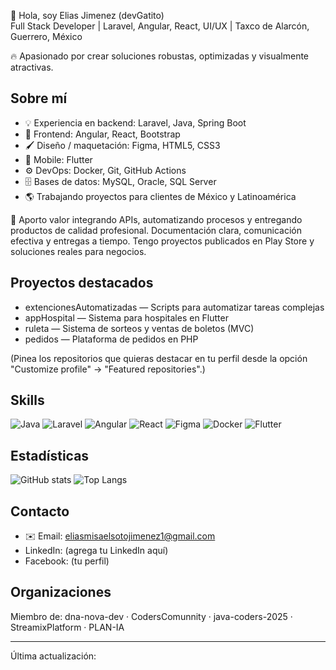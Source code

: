 🚀 Hola, soy Elias Jimenez (devGatito)  
Full Stack Developer | Laravel, Angular, React, UI/UX | Taxco de Alarcón, Guerrero, México

🔥 Apasionado por crear soluciones robustas, optimizadas y visualmente atractivas.

## Sobre mí
- 💡 Experiencia en backend: Laravel, Java, Spring Boot
- 🎨 Frontend: Angular, React, Bootstrap
- 🖌️ Diseño / maquetación: Figma, HTML5, CSS3
- 📱 Mobile: Flutter
- ⚙️ DevOps: Docker, Git, GitHub Actions
- 🗄️ Bases de datos: MySQL, Oracle, SQL Server
- 🌎 Trabajando proyectos para clientes de México y Latinoamérica

🎯 Aporto valor integrando APIs, automatizando procesos y entregando productos de calidad profesional. Documentación clara, comunicación efectiva y entregas a tiempo. Tengo proyectos publicados en Play Store y soluciones reales para negocios.

## Proyectos destacados
- extencionesAutomatizadas — Scripts para automatizar tareas complejas
- appHospital — Sistema para hospitales en Flutter
- ruleta — Sistema de sorteos y ventas de boletos (MVC)
- pedidos — Plataforma de pedidos en PHP

(Pinea los repositorios que quieras destacar en tu perfil desde la opción "Customize profile" → "Featured repositories".)

## Skills
![Java](https://img.shields.io/badge/Java-ED8B00?style=flat&logo=java&logoColor=white) 
![Laravel](https://img.shields.io/badge/Laravel-FF2D20?style=flat&logo=laravel&logoColor=white) 
![Angular](https://img.shields.io/badge/Angular-DD0031?style=flat&logo=angular&logoColor=white) 
![React](https://img.shields.io/badge/React-20232A?style=flat&logo=react&logoColor=61DAFB) 
![Figma](https://img.shields.io/badge/Figma-F24E1E?style=flat&logo=figma&logoColor=white) 
![Docker](https://img.shields.io/badge/Docker-2496ED?style=flat&logo=docker&logoColor=white) 
![Flutter](https://img.shields.io/badge/Flutter-02569B?style=flat&logo=flutter&logoColor=white)

## Estadísticas
![GitHub stats](https://github-readme-stats.vercel.app/api?username=devGatito&show_icons=true&theme=radical)
![Top Langs](https://github-readme-stats.vercel.app/api/top-langs/?username=devGatito&layout=compact&theme=radical)

## Contacto
- ✉️ Email: eliasmisaelsotojimenez1@gmail.com
- LinkedIn: (agrega tu LinkedIn aquí)
- Facebook: (tu perfil)

## Organizaciones
Miembro de: dna-nova-dev · CodersComunnity · java-coders-2025 · StreamixPlatform · PLAN-IA

---

Última actualización: <!--LAST_UPDATED-->

